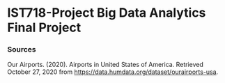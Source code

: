 # IST718-Project Big Data Analytics Final Project

### Sources
Our Airports. (2020). Airports in United States of America. Retrieved October 27, 2020 from https://data.humdata.org/dataset/ourairports-usa.  

